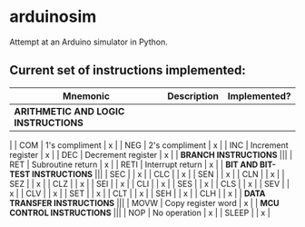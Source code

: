 arduinosim
==========

Attempt at an Arduino simulator in Python.


Current set of instructions implemented:
----------------------------------------
| Mnemonic |       Description       | Implemented? |
| -------- | ----------------------- |:------------:|
|      **ARITHMETIC AND LOGIC INSTRUCTIONS**      |||
|
| COM      | 1's compliment          |       x      |
| NEG      | 2's compliment          |       x      |
| INC      | Increment register      |       x      |
| DEC      | Decrement register      |       x      |
|              **BRANCH INSTRUCTIONS**            |||
| RET      | Subroutine return       |       x      |
| RETI     | Interrupt return        |       x      |
|        **BIT AND BIT-TEST INSTRUCTIONS**        |||
| SEC      |                         |       x      |
| CLC      |                         |       x      |
| SEN      |                         |       x      |
| CLN      |                         |       x      |
| SEZ      |                         |       x      |
| CLZ      |                         |       x      |
| SEI      |                         |       x      |
| CLI      |                         |       x      |
| SES      |                         |       x      |
| CLS      |                         |       x      |
| SEV      |                         |       x      |
| CLV      |                         |       x      |
| SET      |                         |       x      |
| CLT      |                         |       x      |
| SEH      |                         |       x      |
| CLH      |                         |       x      |
|           **DATA TRANSFER INSTRUCTIONS**        |||
| MOVW     | Copy register word      |       x      |
|           **MCU CONTROL INSTRUCTIONS**          |||
| NOP      | No operation            |       x      |
| SLEEP    |                         |       x      |
